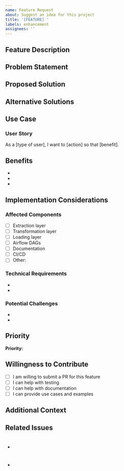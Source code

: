 ```yaml
---
name: Feature Request
about: Suggest an idea for this project
title: '[FEATURE] '
labels: enhancement
assignees: ''
---
```


## Feature Description
<!-- A clear and concise description of the feature you'd like to see -->

## Problem Statement
<!-- Describe the problem this feature would solve -->
<!-- Example: "I'm always frustrated when..." -->

## Proposed Solution
<!-- Describe how you envision this feature working -->

## Alternative Solutions
<!-- Describe any alternative solutions or features you've considered -->

## Use Case
<!-- Describe who would benefit from this feature and how they would use it -->

### User Story
<!-- Optional: Write a user story in the format: "As a [type of user], I want [goal] so that [benefit]" -->

As a [type of user], I want to [action] so that [benefit].

## Benefits
<!-- What are the advantages of implementing this feature? -->

- 
- 
- 

## Implementation Considerations
<!-- Optional: Technical details or considerations for implementation -->

### Affected Components
<!-- Which parts of the system would need changes? -->
- [ ] Extraction layer
- [ ] Transformation layer
- [ ] Loading layer
- [ ] Airflow DAGs
- [ ] Documentation
- [ ] CI/CD
- [ ] Other: 

### Technical Requirements
<!-- What technical requirements or dependencies would be needed? -->

- 
- 

### Potential Challenges
<!-- What challenges might arise during implementation? -->

- 
- 

## Priority
<!-- How important is this feature to you? -->
<!-- Choose one: Critical / High / Medium / Low -->

**Priority:** 

## Willingness to Contribute
<!-- Would you be willing to help implement this feature? -->

- [ ] I am willing to submit a PR for this feature
- [ ] I can help with testing
- [ ] I can help with documentation
- [ ] I can provide use cases and examples

## Additional Context
<!-- Add any other context, mockups, or screenshots about the feature request here -->

## Related Issues
<!-- Link to related issues or PRs if any -->

- #
- #


